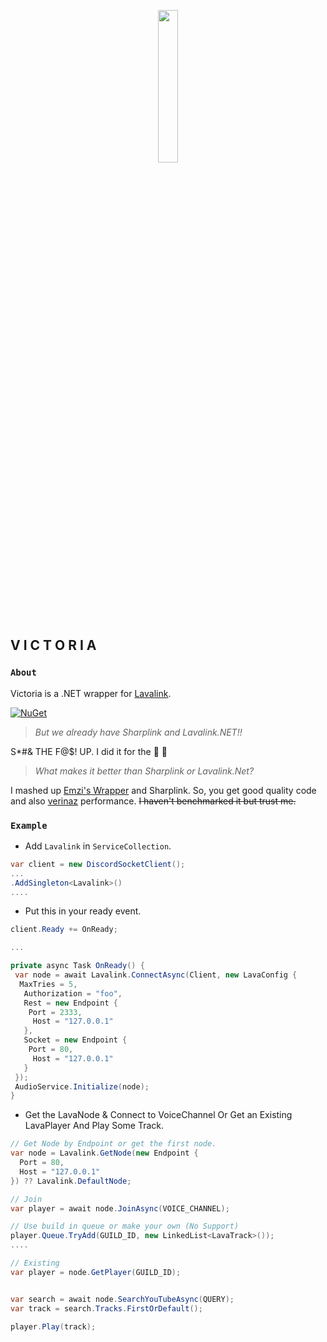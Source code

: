 <p align="center">
  <img src="https://scontent-ort2-2.cdninstagram.com/vp/1557da3249dfe1b5bba30b70e6272201/5C45E12A/t51.2885-15/e35/41401088_300535220537995_8483483865107589107_n.jpg" width="25%"/>
  <h2> V I C T O R I A </h2>
  </p>
  
 ### `About`
 Victoria is a .NET wrapper for [Lavalink]("").
 
[![NuGet](https://img.shields.io/nuget/v/Nuget.Core.svg?style=for-the-badge&colorA=303030&colorB=f44268&label=NUGET:+Victoria&maxAge=3600)](https://www.nuget.org/packages/Victoria/)


 > *But we already have Sharplink and Lavalink.NET!!* 
 
 S*#& THE F@$! UP. I did it for the :stars: 🤘
 
 > *What makes it better than Sharplink or Lavalink.Net?*
 
 I mashed up [Emzi's Wrapper]("https://github.com/DSharpPlus/DSharpPlus/tree/master/DSharpPlus.Lavalink") and Sharplink. So, you get good quality code and also [verinaz](https://i.imgur.com/VeJGAi8.gif) performance. ~~I haven't benchmarked it but trust me.~~ 
 
 
 ### `Example`
 
 
 - Add `Lavalink` in `ServiceCollection`.
 ```cs
 var client = new DiscordSocketClient();
 ...
 .AddSingleton<Lavalink>()
 ....
 ```
 
 - Put this in your ready event.
 ```cs
 client.Ready += OnReady;
 
 ...
 
 private async Task OnReady() {
  var node = await Lavalink.ConnectAsync(Client, new LavaConfig {
   MaxTries = 5,
    Authorization = "foo",
    Rest = new Endpoint {
     Port = 2333,
      Host = "127.0.0.1"
    },
    Socket = new Endpoint {
     Port = 80,
      Host = "127.0.0.1"
    }
  });
  AudioService.Initialize(node);
 }
 ```
 
 - Get the LavaNode & Connect to VoiceChannel Or Get an Existing LavaPlayer And Play Some Track.
 ```cs
 // Get Node by Endpoint or get the first node.
 var node = Lavalink.GetNode(new Endpoint {
   Port = 80,
   Host = "127.0.0.1"
 }) ?? Lavalink.DefaultNode;
 
 // Join 
var player = await node.JoinAsync(VOICE_CHANNEL);

// Use build in queue or make your own (No Support)
player.Queue.TryAdd(GUILD_ID, new LinkedList<LavaTrack>());
 ....
 
 // Existing
 var player = node.GetPlayer(GUILD_ID);
 
 
 var search = await node.SearchYouTubeAsync(QUERY);
 var track = search.Tracks.FirstOrDefault();
 
 player.Play(track);
 ```
